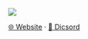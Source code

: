 <picture>
  <img src="https://readme-typing-svg.demolab.com?font=Fira+Code&size=30&lines=你好（Hi）%F0%9F%91%8B">
</picture>

[🌐 Website](https://wu-clan.github.io/homepage/) · [💬 Dicsord](https://discord.gg/yNN3wTbVAC)

<picture>
  <img src="https://github-readme-stats.vercel.app/api?username=wu-clan&count_private=true&show_icons=true&rank_icon=percentile&card_width=200"  alt=""/>
</picture>
